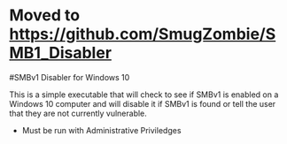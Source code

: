 # Moved to https://github.com/SmugZombie/SMB1_Disabler

#SMBv1 Disabler for Windows 10

This is a simple executable that will check to see if SMBv1 is enabled on a Windows 10 computer and will disable it if SMBv1 is found or tell the user that they are not currently vulnerable.

* Must be run with Administrative Priviledges
